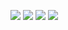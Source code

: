 ![](https://media.discordapp.net/attachments/393787880415297543/453615305445474304/unknown.png)
![](https://cdn.discordapp.com/attachments/393787880415297543/453615967965020180/unknown.png)
![](https://cdn.discordapp.com/attachments/393787880415297543/453616231988199434/unknown.png)
![](https://cdn.discordapp.com/attachments/393787880415297543/453616788421476354/unknown.png)
![]()
![]()
![]()